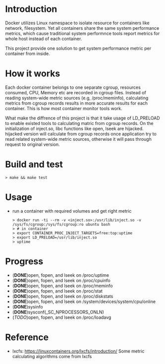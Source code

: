 # Introduction

Docker utilizes Linux namespace to isolate resource for containers like network, filesystem. Yet all containers share the same system performance metrics, which cause traditional system performnce tools report metrics for whole host instead of each container.

This project provide one solution to get system performance metric per container from inside.

# How it works

Each docker container belongs to one separate cgroup, resources consumed, CPU, Memory etc are recorded in cgroup files. Instead of reading system-wide metric sources (e.g, /proc/meminfo), calculating metrics from cgroup records results in more accurate results for each container. This is how most container monitor tools work.

What make the diffrence of this project is that it take usage of LD_PRELOAD to enable existed tools to calculating matric from cgroup records. On the initialization of inject.so, libc functions like open, lseek are hijacked. hijacked version will calculate from cgroup records once application try to read related system-wide metric sources, otherwise it will pass through request to original version.

# Build and test
  
    > make && make test

# Usage

  * run a container with required volumes and get right metric
  
        > docker run -ti --rm -v <inject.so>:/usr/lib/inject.so -v /sys/fs/cgroup:/sys/fs/cgroup:ro ubuntu bash
		> # in container
		> export CONTAINER_PROC_INJECT_TARGETS=free:top:uptime
		> export LD_PRELOAD=/usr/lib/inject.so
		> uptime

# Progress
  * (**DONE**)open, fopen, and lseek on /proc/uptime
  * (**DONE**)open, fopen, and lseek on /proc/cpuinfo
  * (**DONE**)open, fopen, and lseek on /proc/meminfo
  * (**DONE**)open, fopen, and lseek on /proc/stat
  * (**DONE**)open, fopen, and lseek on /proc/diskstats
  * (**DONE**)open, fopen, and lseek on /system/devices/system/cpu/online
  * (**DONE**)sysinfo
  * (**DONE**)sysconf(\_SC\_NPROCESSORS\_ONLN)
  * (*TODO*)open, fopen, and lseek on /proc/loadavg

# Reference

  * lxcfs: https://linuxcontainers.org/lxcfs/introduction/
    Some metric calculating algorithms come from lxcfs
